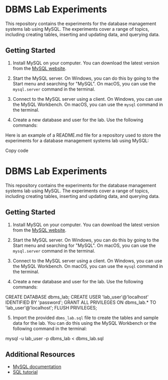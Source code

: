 # DBMS Lab Experiments

This repository contains the experiments for the database management systems lab using MySQL. The experiments cover a range of topics, including creating tables, inserting and updating data, and querying data.

## Getting Started

1. Install MySQL on your computer. You can download the latest version from the [MySQL website](https://www.mysql.com/downloads/).

2. Start the MySQL server. On Windows, you can do this by going to the Start menu and searching for "MySQL". On macOS, you can use the `mysql.server` command in the terminal.

3. Connect to the MySQL server using a client. On Windows, you can use the MySQL Workbench. On macOS, you can use the `mysql` command in the terminal.

4. Create a new database and user for the lab. Use the following commands:

Here is an example of a README.md file for a repository used to store the experiments for a database management systems lab using MySQL:

Copy code
# DBMS Lab Experiments

This repository contains the experiments for the database management systems lab using MySQL. The experiments cover a range of topics, including creating tables, inserting and updating data, and querying data.

## Getting Started

1. Install MySQL on your computer. You can download the latest version from the [MySQL website](https://www.mysql.com/downloads/).

2. Start the MySQL server. On Windows, you can do this by going to the Start menu and searching for "MySQL". On macOS, you can use the `mysql.server` command in the terminal.

3. Connect to the MySQL server using a client. On Windows, you can use the MySQL Workbench. On macOS, you can use the `mysql` command in the terminal.

4. Create a new database and user for the lab. Use the following commands:

CREATE DATABASE dbms_lab;
CREATE USER 'lab_user'@'localhost' IDENTIFIED BY 'password';
GRANT ALL PRIVILEGES ON dbms_lab.* TO 'lab_user'@'localhost';
FLUSH PRIVILEGES;


5. Import the provided `dbms_lab.sql` file to create the tables and sample data for the lab. You can do this using the MySQL Workbench or the following command in the terminal:

mysql -u lab_user -p dbms_lab < dbms_lab.sql



## Additional Resources

- [MySQL documentation](https://dev.mysql.com/doc/)
- [SQL tutorial](https://www.w3schools.com/sql/)
